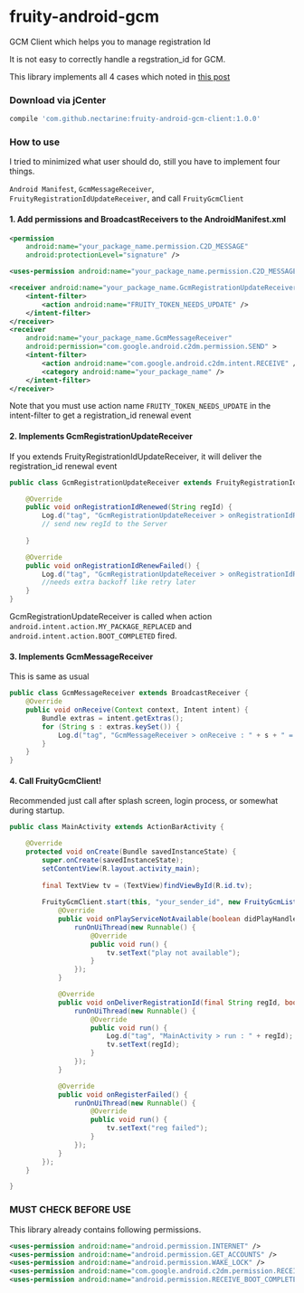 fruity-android-gcm
==================

GCM Client which helps you to manage registration Id

It is not easy to correctly handle a regstration_id for GCM.

This library implements all 4 cases which noted in [this post](http://blog.pushbullet.com/2014/02/12/keeping-google-cloud-messaging-for-android-working-reliably-techincal-post/
)

### Download via jCenter

```groovy
compile 'com.github.nectarine:fruity-android-gcm-client:1.0.0'
```


### How to use

I tried to minimized what user should do, still you have to implement four things.

`Android Manifest`, `GcmMessageReceiver`, `FruityRegistrationIdUpdateReceiver`, and call `FruityGcmClient`

#### 1. Add permissions and BroadcastReceivers to the AndroidManifest.xml

```xml
<permission
    android:name="your_package_name.permission.C2D_MESSAGE"
    android:protectionLevel="signature" />

<uses-permission android:name="your_package_name.permission.C2D_MESSAGE" />

<receiver android:name="your_package_name.GcmRegistrationUpdateReceiver" >
    <intent-filter>
        <action android:name="FRUITY_TOKEN_NEEDS_UPDATE" />
    </intent-filter>
</receiver>
<receiver
    android:name="your_package_name.GcmMessageReceiver"
    android:permission="com.google.android.c2dm.permission.SEND" >
    <intent-filter>
        <action android:name="com.google.android.c2dm.intent.RECEIVE" />
        <category android:name="your_package_name" />
    </intent-filter>
</receiver>
```

Note that you must use action name `FRUITY_TOKEN_NEEDS_UPDATE` in the intent-filter to get a registration_id renewal event

#### 2. Implements GcmRegistrationUpdateReceiver

If you extends FruityRegistrationIdUpdateReceiver, it will deliver the registration_id renewal event

```java
public class GcmRegistrationUpdateReceiver extends FruityRegistrationIdUpdateReceiver {

    @Override
    public void onRegistrationIdRenewed(String regId) {
        Log.d("tag", "GcmRegistrationUpdateReceiver > onRegistrationIdRenewed : " + regId);
        // send new regId to the Server
        
    }

    @Override
    public void onRegistrationIdRenewFailed() {
        Log.d("tag", "GcmRegistrationUpdateReceiver > onRegistrationIdRenewFailed : failed");
        //needs extra backoff like retry later
    }
}
```

GcmRegistrationUpdateReceiver is called when action `android.intent.action.MY_PACKAGE_REPLACED` and `android.intent.action.BOOT_COMPLETED` fired. 

#### 3. Implements GcmMessageReceiver

This is same as usual

```java
public class GcmMessageReceiver extends BroadcastReceiver {
    @Override
    public void onReceive(Context context, Intent intent) {
        Bundle extras = intent.getExtras();
        for (String s : extras.keySet()) {
            Log.d("tag", "GcmMessageReceiver > onReceive : " + s + " = " + extras.get(s));
        }
    }
}
```

#### 4. Call FruityGcmClient!

Recommended just call after splash screen, login process, or somewhat during startup.

```java
public class MainActivity extends ActionBarActivity {

    @Override
    protected void onCreate(Bundle savedInstanceState) {
        super.onCreate(savedInstanceState);
        setContentView(R.layout.activity_main);
        
        final TextView tv = (TextView)findViewById(R.id.tv);
        
        FruityGcmClient.start(this, "your_sender_id", new FruityGcmListener() {
            @Override
            public void onPlayServiceNotAvailable(boolean didPlayHandleError) {
                runOnUiThread(new Runnable() {
                    @Override
                    public void run() {
                        tv.setText("play not available");
                    }
                });
            }

            @Override
            public void onDeliverRegistrationId(final String regId, boolean isNew) {
                runOnUiThread(new Runnable() {
                    @Override
                    public void run() {
                        Log.d("tag", "MainActivity > run : " + regId);
                        tv.setText(regId);
                    }
                });
            }

            @Override
            public void onRegisterFailed() {
                runOnUiThread(new Runnable() {
                    @Override
                    public void run() {
                        tv.setText("reg failed");
                    }
                });
            }
        });
    }

}
```

### MUST CHECK BEFORE USE

This library already contains following permissions.

```xml
<uses-permission android:name="android.permission.INTERNET" />
<uses-permission android:name="android.permission.GET_ACCOUNTS" />
<uses-permission android:name="android.permission.WAKE_LOCK" />
<uses-permission android:name="com.google.android.c2dm.permission.RECEIVE" />
<uses-permission android:name="android.permission.RECEIVE_BOOT_COMPLETED" />
```